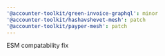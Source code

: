 ```yaml
---
'@accounter-toolkit/green-invoice-graphql': minor
'@accounter-toolkit/hashavshevet-mesh': patch
'@accounter-toolkit/payper-mesh': patch
---
```


ESM compatability fix
